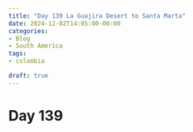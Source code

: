 ```yaml
---
title: "Day 139 La Guajira Desert to Santa Marta"
date: 2024-12-02T14:05:00-00:00
categories:
- Blog
- South America
tags:
- colombia

draft: true
---
```


# Day 139
